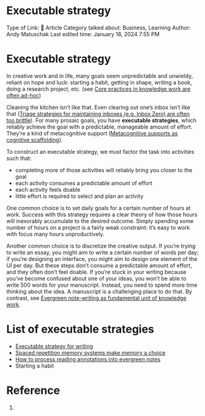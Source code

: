 # Executable strategy

Type of Link: 📝 Article
Category talked about: Business, Learning
Author: Andy Matuschak
Last edited time: January 18, 2024 7:55 PM

# **Executable strategy**

In creative work and in life, many goals seem unpredictable and unwieldy, reliant on hope and luck: starting a habit, getting in shape, writing a book, doing a research project, etc. (see [Core practices in knowledge work are often ad-hoc](Core%20practices%20in%20knowledge%20work%20are%20often%20ad-hoc.md))

Cleaning the kitchen isn’t like that. Even clearing out one’s inbox isn’t like that ([Triage strategies for maintaining inboxes (e.g. Inbox Zero) are often too brittle](https://notes.andymatuschak.org/z2Pg1CbUyvjV4jEoqmr8Xua)). For many prosaic goals, you have **executable strategies**, which reliably achieve the goal with a predictable, manageable amount of effort. They’re a kind of metacognitive support ([Metacognitive supports as cognitive scaffolding](https://notes.andymatuschak.org/zL2zRTTRhWf1Lx4x9p2uCDt)).

To construct an executable strategy, we must factor the task into activities such that:

- completing more of those activities will reliably bring you closer to the goal
- each activity consumes a predictable amount of effort
- each activity feels doable
- little effort is required to select and plan an activity

One common choice is to set daily goals for a certain number of hours at work. Success with this strategy requires a clear theory of how those hours will inexorably accumulate to the desired outcome. Simply spending some number of hours on a project is a fairly weak constraint: it’s easy to work with focus many hours unproductively.

Another common choice is to discretize the creative output. If you’re trying to write an essay, you might aim to write a certain number of words per day; if you’re designing an interface, you might aim to design one element of the UI per day. But these steps don’t consume a predictable amount of effort, and they often don’t feel doable. If you’re stuck in your writing because you’ve become confused about one of your ideas, you won’t be able to write 500 words for your manuscript. Instead, you need to spend more time thinking about the idea. A manuscript is a challenging place to do that. By contrast, see [Evergreen note-writing as fundamental unit of knowledge work](Evergreen%20note-writing%20as%20fundamental%20unit%20of%20knowledge%20work.md).

# List of executable strategies

- [Executable strategy for writing](https://notes.andymatuschak.org/zCknixwETdFm1MWdWPwMcXs)
- [Spaced repetition memory systems make memory a choice](https://notes.andymatuschak.org/zSTqsQ4ATXB61k3Z43TforN)
- [How to process reading annotations into evergreen notes](https://notes.andymatuschak.org/zEr7kCcH6zUUroDJBwDj2n5)
- Starting a habit

# Reference

1.